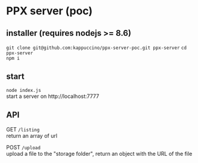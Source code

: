 # PPX server (poc)

## installer (requires nodejs >= 8.6)
`git clone git@github.com:kappuccino/ppx-server-poc.git ppx-server`
`cd ppx-server`  
`npm i`  


## start
`node index.js`  
start a server on http://localhost:7777

## API

GET `/listing`  
return an array of url

POST `/upload`  
upload a file to the "storage folder", return an object with the URL of the file

